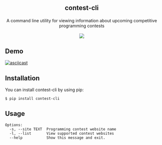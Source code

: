 ## <p align='center'>contest-cli</p>

<p align='center'>
  A command line utility for viewing information about upcoming competitive programming contests<br/><br/>
  <img src="https://github.com/terror/contest-cli/actions/workflows/ci.yml/badge.svg"/>
</p>

## Demo
[![asciicast](https://asciinema.org/a/a6eIilXEe1KCVZMsYfeCDB0UD.svg)](https://asciinema.org/a/a6eIilXEe1KCVZMsYfeCDB0UD)

## Installation

You can install contest-cli by using pip:

```bash
$ pip install contest-cli
```

## Usage

```
Options:
  -s, --site TEXT  Programming contest website name
  -l, --list       View supported contest websites
  --help           Show this message and exit.
```
